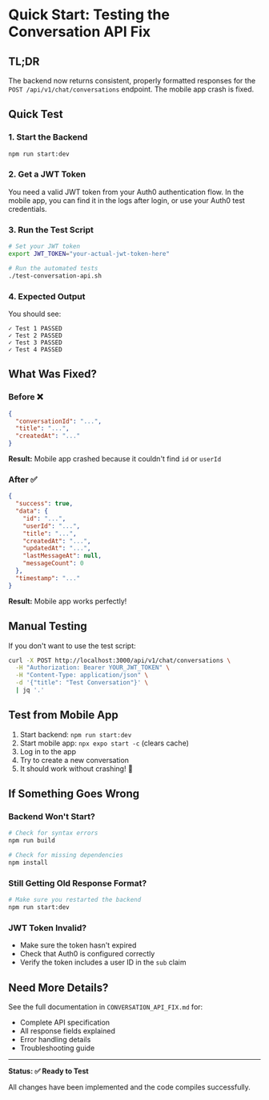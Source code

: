 # Quick Start: Testing the Conversation API Fix

## TL;DR

The backend now returns consistent, properly formatted responses for the `POST /api/v1/chat/conversations` endpoint. The mobile app crash is fixed.

## Quick Test

### 1. Start the Backend

```bash
npm run start:dev
```

### 2. Get a JWT Token

You need a valid JWT token from your Auth0 authentication flow. In the mobile app, you can find it in the logs after login, or use your Auth0 test credentials.

### 3. Run the Test Script

```bash
# Set your JWT token
export JWT_TOKEN="your-actual-jwt-token-here"

# Run the automated tests
./test-conversation-api.sh
```

### 4. Expected Output

You should see:
```
✓ Test 1 PASSED
✓ Test 2 PASSED
✓ Test 3 PASSED
✓ Test 4 PASSED
```

## What Was Fixed?

### Before ❌
```json
{
  "conversationId": "...",
  "title": "...",
  "createdAt": "..."
}
```
**Result:** Mobile app crashed because it couldn't find `id` or `userId`

### After ✅
```json
{
  "success": true,
  "data": {
    "id": "...",
    "userId": "...",
    "title": "...",
    "createdAt": "...",
    "updatedAt": "...",
    "lastMessageAt": null,
    "messageCount": 0
  },
  "timestamp": "..."
}
```
**Result:** Mobile app works perfectly!

## Manual Testing

If you don't want to use the test script:

```bash
curl -X POST http://localhost:3000/api/v1/chat/conversations \
  -H "Authorization: Bearer YOUR_JWT_TOKEN" \
  -H "Content-Type: application/json" \
  -d '{"title": "Test Conversation"}' \
  | jq '.'
```

## Test from Mobile App

1. Start backend: `npm run start:dev`
2. Start mobile app: `npx expo start -c` (clears cache)
3. Log in to the app
4. Try to create a new conversation
5. It should work without crashing! 🎉

## If Something Goes Wrong

### Backend Won't Start?
```bash
# Check for syntax errors
npm run build

# Check for missing dependencies
npm install
```

### Still Getting Old Response Format?
```bash
# Make sure you restarted the backend
npm run start:dev
```

### JWT Token Invalid?
- Make sure the token hasn't expired
- Check that Auth0 is configured correctly
- Verify the token includes a user ID in the `sub` claim

## Need More Details?

See the full documentation in `CONVERSATION_API_FIX.md` for:
- Complete API specification
- All response fields explained
- Error handling details
- Troubleshooting guide

---

**Status: ✅ Ready to Test**

All changes have been implemented and the code compiles successfully.

